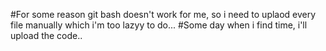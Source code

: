 #For some reason git bash doesn't work for me, so i need to uplaod every file manually which i'm too lazyy to do...
#Some day when i find time, i'll upload the code..
